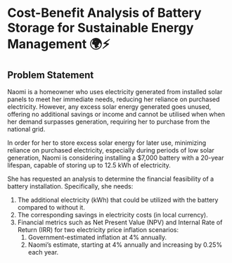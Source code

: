 # Cost-Benefit Analysis of Battery Storage for Sustainable Energy Management 🌍⚡

## Problem Statement
Naomi is a homeowner who uses electricity generated from installed solar panels to meet her immediate needs, reducing her reliance on purchased electricity. However, any excess solar energy generated goes unused, offering no additional savings or income and cannot be utilised when when her demand surpasses generation, requiring her to purchase from the national grid.

In order for her to store excess solar energy for later use, minimizing reliance on purchased electricity, especially during periods of low solar generation, Naomi is considering installing a $7,000 battery with a 20-year lifespan, capable of storing up to 12.5 kWh of electricity.

She has requested an analysis to determine the financial feasibility of a battery installation. Specifically, she needs:
  1. The additional electricity (kWh) that could be utilized with the battery compared to without it.
  2. The corresponding savings in electricity costs (in local currency).
  3. Financial metrics such as Net Present Value (NPV) and Internal Rate of Return (IRR) for two electricity price inflation scenarios:
      1. Government-estimated inflation at 4% annually.
      2. Naomi’s estimate, starting at 4% annually and increasing by 0.25% each year.
